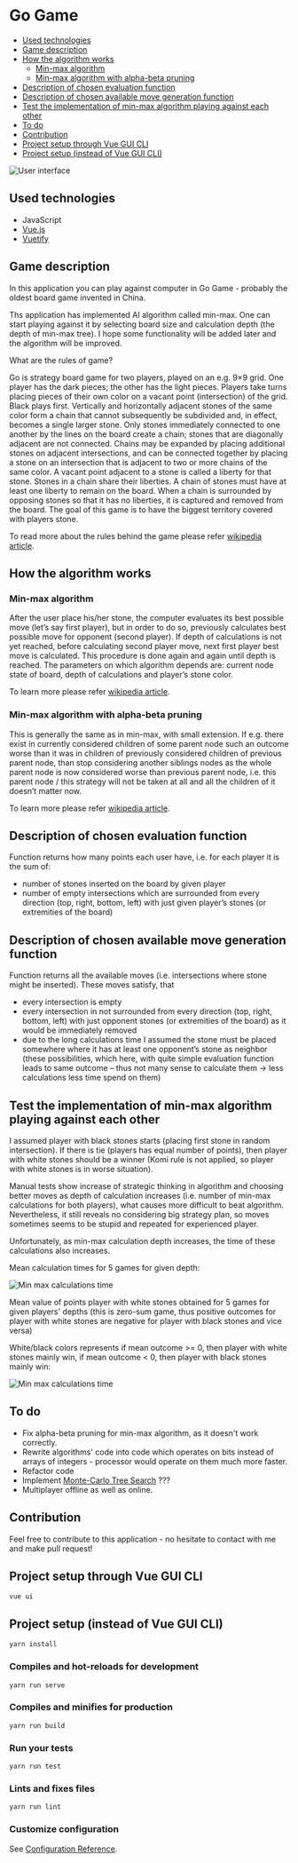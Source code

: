 # Go Game

* [Used technologies](#used-technologies)
* [Game description](#game-description)
* [How the algorithm works](#how-the-algorithm-works)
  * [Min-max algorithm](#min-max-algorithm)
  * [Min-max algorithm with alpha-beta pruning](min-max-algorithm-with-alpha-beta-pruning)
* [Description of chosen evaluation function](#description-of-chosen-evaluation-function)
* [Description of chosen available move generation function](#description-of-chosen-available-move-generation-function)
* [Test the implementation of min-max algorithm playing against each other](#test-the-implementation-of-min-max-algorithm-playing-against-each-other)
* [To do](#to-do)
* [Contribution](#contribution)
* [Project setup through Vue GUI CLI](#project-setup-through-vue-gui-cli)
* [Project setup (instead of Vue GUI CLI)](#project-setup-instead-of-vue-gui-cli)

![User interface](readme-files/ui-1.png)

## Used technologies
* JavaScript
* [Vue.js](https://github.com/vuejs/vue)
* [Vuetify](https://github.com/vuetifyjs/vuetify)

## Game description

In this application you can play against computer in Go Game - probably the oldest board game invented in China. 

Ths application has implemented AI algorithm called min-max. One can start playing against it by selecting board size and calculation depth (the depth of min-max tree). I hope some functionality will be added later and the algorithm will be improved.

What are the rules of game?

Go is strategy board game for two players, played on an e.g. 9×9 grid. One player has the dark pieces; the other has the light pieces. Players take turns placing pieces of their own color on a vacant point (intersection) of the grid. Black plays first. Vertically and horizontally adjacent stones of the same color form a chain that cannot subsequently be subdivided and, in effect, becomes a single larger stone. Only stones immediately connected to one another by the lines on the board create a chain; stones that are diagonally adjacent are not connected. Chains may be expanded by placing additional stones on adjacent intersections, and can be connected together by placing a stone on an intersection that is adjacent to two or more chains of the same color. A vacant point adjacent to a stone is called a liberty for that stone. Stones in a chain share their liberties. A chain of stones must have at least one liberty to remain on the board. When a chain is surrounded by opposing stones so that it has no liberties, it is captured and removed from the board. The goal of this game is to have the biggest territory covered with players stone.

To read more about the rules behind the game please refer 
[wikipedia article](https://en.wikipedia.org/wiki/Go_(game)).

## How the algorithm works

### Min-max algorithm

After the user place his/her stone, the computer evaluates its best possible move (let’s say first player), but in order to do so, previously calculates best possible move for opponent (second player). If depth of calculations is not yet reached, before calculating second player move, next first player best move is calculated. This procedure is done again and again until depth is reached.
The parameters on which algorithm depends are: current node state of board, depth of calculations and player’s stone color.

To learn more please refer [wikipedia article](https://en.wikipedia.org/wiki/Minimax).

### Min-max algorithm with alpha-beta pruning

This is generally the same as in min-max, with small extension. If e.g. there exist in currently considered children of some parent node such an outcome worse than it was in children of previously considered children of previous parent node, than stop considering another siblings nodes as the whole parent node is now considered worse than previous parent node, i.e. this parent node / this strategy will not be taken at all and all the children of it doesn’t matter now.

To learn more please refer [wikipedia article](https://en.wikipedia.org/wiki/Alpha%E2%80%93beta_pruning).

## Description of chosen evaluation function

Function returns how many points each user have, i.e. for each player it is the sum of:
* number of stones inserted on the board by given player
* number of empty intersections which are surrounded from every direction (top, right, bottom, left) with just given player’s stones (or extremities of the board)

## Description of chosen available move generation function

Function returns all the available moves (i.e. intersections where stone might be inserted). These moves satisfy, that
* every intersection is empty
* every intersection in not surrounded from every direction (top, right, bottom, left) with just opponent stones (or extremities of the board) as it would be immediately removed
* due to the long calculations time I assumed the stone must be placed somewhere where it has at least one opponent’s stone as neighbor (these possibilities, which here, with quite simple evaluation function leads to same outcome – thus not many sense to calculate them -> less calculations less time spend on them)

## Test the implementation of min-max algorithm playing against each other

I assumed player with black stones starts (placing first stone in random intersection). If there is tie (players has equal number of points), then player with white stones should be a winner (Komi rule is not applied, so player with white stones is in worse situation).

Manual tests show increase of strategic thinking in algorithm and choosing better moves as depth of calculation increases (i.e. number of min-max calculations for both players), what causes more difficult to beat algorithm. Nevertheless, it still reveals no considering big strategy plan, so moves sometimes seems to be stupid and repeated for experienced player.

Unfortunately, as min-max calculation depth increases, the time of these calculations also increases.

Mean calculation times for 5 games for given depth:

![Min max calculations time](readme-files/min-max-calc-times-1.png)

Mean value of points player with white stones obtained for 5 games for given players' depths (this is zero-sum game, thus positive outcomes for player with white stones are negative for player with black stones and vice versa) 

White/black colors represents if mean outcome >= 0, then player with white stones mainly win, if mean outcome < 0, then player with black stones mainly win:

![Min max calculations time](readme-files/min-max-outcomes-1.png)

## To do

- Fix alpha-beta pruning for min-max algorithm, as it doesn't work correctly.
- Rewrite algorithms' code into code which operates on bits instead of arrays of integers - processor would operate on them much more faster.
- Refactor code
- Implement [Monte-Carlo Tree Search](https://en.wikipedia.org/wiki/Monte_Carlo_tree_search) ???
- Multiplayer offline as well as online.

## Contribution

Feel free to contribute to this application - no hesitate to contact with me and make pull request!

## Project setup through Vue GUI CLI
```
vue ui
```

## Project setup (instead of Vue GUI CLI)
```
yarn install
```

### Compiles and hot-reloads for development
```
yarn run serve
```

### Compiles and minifies for production
```
yarn run build
```

### Run your tests
```
yarn run test
```

### Lints and fixes files
```
yarn run lint
```

### Customize configuration
See [Configuration Reference](https://cli.vuejs.org/config/).
